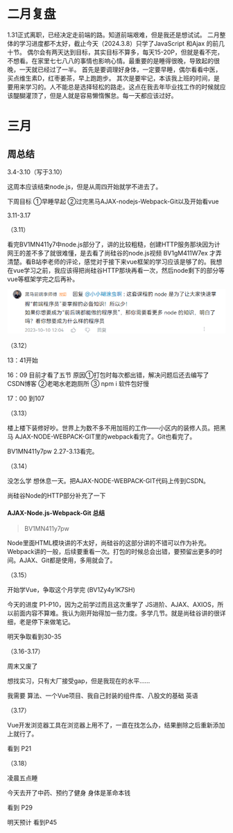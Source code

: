 # 二月复盘

1.31正式离职，已经决定走前端的路。知道前端艰难，但是我还是想试试。
二月整体的学习进度都不太好，截止今天（2024.3.8）只学了JavaScript 和Ajax 的前几十节。
偶尔会有两天达到目标，其实目标不算多，每天15-20P，但就是看不完，不想看。在家里七七八八的事情也影响心情。最重要的是睡得很晚，导致起的很晚，一天就已经过了一半。
首先是要调理好身体，一定要早睡，偶尔看看中医，买点维生素D，红枣姜茶，早上跑跑步。
其次是要牢记，本该我上班的时间，是要用来学习的。人不能总是选择轻松的路走。这点在我去年毕业找工作的时候就应该醍醐灌顶了，但是人就是容易懒惰懈怠。每一天都应该过好。

# 三月

## 周总结

3.4-3.10（写于3.10）

这周本应该结束node.js，但是从周四开始就学不进去了。

下周目标 ①早睡早起 ②过完黑马AJAX-nodejs-Webpack-Git以及开始看vue 



3.11-3.17

（3.11）

看完BV1MN411y7中node.js部分了，讲的比较粗糙，创建HTTP服务那块因为计网王的差不多了就很难懂，是去看了尚硅谷的node.js视频 BV1gM411W7ex 才弄清楚。看B站李老师的评论，感觉对于接下来vue框架的学习应该是够了的。我想在vue学习之前，我应该得把尚硅谷HTTP那块再看一次，然后node剩下的部分等vue等框架学完之后再补。

![image-20240311215838497](img/image-20240311215838497.png)

（3.12）

13：41开始

16：09 目前才看了五节 原因①打包时每次都出错，解决问题后还去编写了CSDN博客 ②老喝水老跑厕所 ③ npm i 软件包好慢

17：00 到107

（3.13）

楼上楼下装修好吵。世界上为数不多不用加班的工作——小区内的装修人员。把黑马 AJAX-NODE-WEBPACK-GIT里的webpack看完了。Git也看完了。

BV1MN411y7pw 2.27-3.13看完。

（3.14）

没怎么学 想休息一天。把AJAX-NODE-WEBPACK-GIT代码上传到CSDN。

尚硅谷Node的HTTP部分补充了一下



#### AJAX-Node.js-Webpack-Git 总结

> BV1MN411y7pw 

Node里面HTML模块讲的不太好，尚硅谷的这部分讲的不错可以作为补充。Webpack讲的一般，后续要重看一次。打包的时候总会出错，要预留出更多的时间。AJAX、Git都是使用，多用就会了。



（3.15）

开始学Vue，争取这个月学完 (BV1Zy4y1K7SH)

今天的进度 P1-P10，因为之前学过而且这次重学了 JS进阶、AJAX、AXIOS，所以前面内容不算难。我认为刚开始得加一些力度。多学几节。就是尚硅谷讲的很详细，老是停下来做笔记。

明天争取看到30-35

（3.16-3.17）

周末又废了

想找实习，只有大厂接受gap，但是我现在的水平……

我需要 算法、一个Vue项目、我自己封装的组件库、八股文的基础  英语

（3.17）

Vue开发浏览器工具在浏览器上用不了，一直在找怎么办，结果删除之后重新添加上就行了。

看到 P21

（3.18）

凌晨五点睡

今天去开了中药、预约了健身 身体是革命本钱

看到 P29

明天预计 看到P45